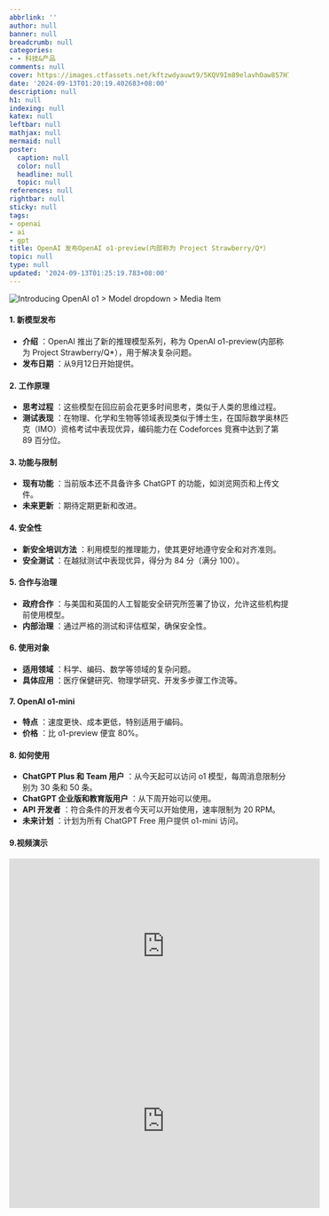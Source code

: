 ```yaml
---
abbrlink: ''
author: null
banner: null
breadcrumb: null
categories:
- - 科技&产品
comments: null
cover: https://images.ctfassets.net/kftzwdyauwt9/5KQV9Im89elavhOaw857H7/9bf152dd9b0e38f51264e593a0c6ebac/oai_o1_model_picker.png?w=3840&q=90&fm=webp
date: '2024-09-13T01:20:19.402683+08:00'
description: null
h1: null
indexing: null
katex: null
leftbar: null
mathjax: null
mermaid: null
poster:
  caption: null
  color: null
  headline: null
  topic: null
references: null
rightbar: null
sticky: null
tags:
- openai
- ai
- gpt
title: OpenAI 发布OpenAI o1-preview(内部称为 Project Strawberry/Q*）
topic: null
type: null
updated: '2024-09-13T01:25:19.783+08:00'
---
```

![Introducing OpenAI o1 > Model dropdown > Media Item](https://images.ctfassets.net/kftzwdyauwt9/5KQV9Im89elavhOaw857H7/9bf152dd9b0e38f51264e593a0c6ebac/oai_o1_model_picker.png?w=3840&q=90&fm=webp)

#### 1. 新模型发布

* **介绍** ：OpenAI 推出了新的推理模型系列，称为 OpenAI o1-preview(内部称为 Project Strawberry/Q\*），用于解决复杂问题。
* **发布日期** ：从9月12日开始提供。

#### 2. 工作原理

* **思考过程** ：这些模型在回应前会花更多时间思考，类似于人类的思维过程。
* **测试表现** ：在物理、化学和生物等领域表现类似于博士生，在国际数学奥林匹克（IMO）资格考试中表现优异，编码能力在 Codeforces 竞赛中达到了第 89 百分位。

#### 3. 功能与限制

* **现有功能** ：当前版本还不具备许多 ChatGPT 的功能，如浏览网页和上传文件。
* **未来更新** ：期待定期更新和改进。

#### 4. 安全性

* **新安全培训方法** ：利用模型的推理能力，使其更好地遵守安全和对齐准则。
* **安全测试** ：在越狱测试中表现优异，得分为 84 分（满分 100）。

#### 5. 合作与治理

* **政府合作** ：与美国和英国的人工智能安全研究所签署了协议，允许这些机构提前使用模型。
* **内部治理** ：通过严格的测试和评估框架，确保安全性。

#### 6. 使用对象

* **适用领域** ：科学、编码、数学等领域的复杂问题。
* **具体应用** ：医疗保健研究、物理学研究、开发多步骤工作流等。

#### 7. OpenAI o1-mini

* **特点** ：速度更快、成本更低，特别适用于编码。
* **价格** ：比 o1-preview 便宜 80%。

#### 8. 如何使用

* **ChatGPT Plus 和 Team 用户** ：从今天起可以访问 o1 模型，每周消息限制分别为 30 条和 50 条。
* **ChatGPT 企业版和教育版用户** ：从下周开始可以使用。
* **API 开发者** ：符合条件的开发者今天可以开始使用，速率限制为 20 RPM。
* **未来计划** ：计划为所有 ChatGPT Free 用户提供 o1-mini 访问。

#### 9.视频演示

<iframe width="560" height="315" src="https://www.youtube.com/embed/T0IrhzrhR40?si=Y8RaoNN5RQF8kAzi" title="YouTube video player" frameborder="0" allow="accelerometer; autoplay; clipboard-write; encrypted-media; gyroscope; picture-in-picture; web-share" referrerpolicy="strict-origin-when-cross-origin" allowfullscreen></iframe>

<iframe width="560" height="315" src="https://www.youtube.com/embed/50W4YeQdnSg?si=OC4VJ0x3kUewgajS" title="YouTube video player" frameborder="0" allow="accelerometer; autoplay; clipboard-write; encrypted-media; gyroscope; picture-in-picture; web-share" referrerpolicy="strict-origin-when-cross-origin" allowfullscreen></iframe>
